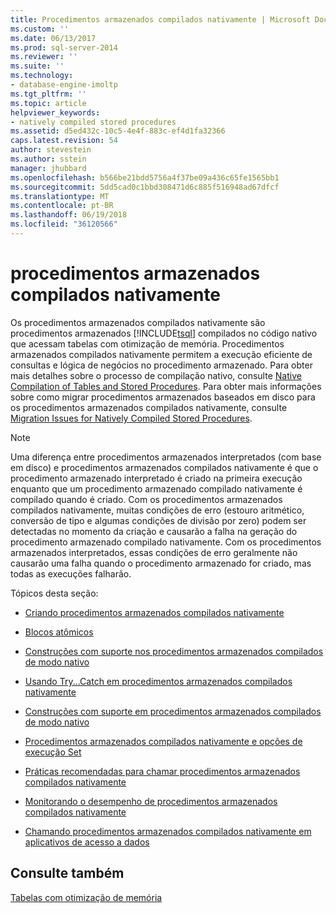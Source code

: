 ```yaml
---
title: Procedimentos armazenados compilados nativamente | Microsoft Docs
ms.custom: ''
ms.date: 06/13/2017
ms.prod: sql-server-2014
ms.reviewer: ''
ms.suite: ''
ms.technology:
- database-engine-imoltp
ms.tgt_pltfrm: ''
ms.topic: article
helpviewer_keywords:
- natively compiled stored procedures
ms.assetid: d5ed432c-10c5-4e4f-883c-ef4d1fa32366
caps.latest.revision: 54
author: stevestein
ms.author: sstein
manager: jhubbard
ms.openlocfilehash: b566be21bdd5756a4f37be09a436c65fe1565bb1
ms.sourcegitcommit: 5dd5cad0c1bbd308471d6c885f516948ad67dfcf
ms.translationtype: MT
ms.contentlocale: pt-BR
ms.lasthandoff: 06/19/2018
ms.locfileid: "36120566"
---
```

# <a name="natively-compiled-stored-procedures"></a>procedimentos armazenados compilados nativamente
  Os procedimentos armazenados compilados nativamente são procedimentos armazenados [!INCLUDE[tsql](../../includes/tsql-md.md)] compilados no código nativo que acessam tabelas com otimização de memória. Procedimentos armazenados compilados nativamente permitem a execução eficiente de consultas e lógica de negócios no procedimento armazenado. Para obter mais detalhes sobre o processo de compilação nativo, consulte [Native Compilation of Tables and Stored Procedures](native-compilation-of-tables-and-stored-procedures.md). Para obter mais informações sobre como migrar procedimentos armazenados baseados em disco para os procedimentos armazenados compilados nativamente, consulte [Migration Issues for Natively Compiled Stored Procedures](migration-issues-for-natively-compiled-stored-procedures.md).  
  
> [!NOTE]  
>  Uma diferença entre procedimentos armazenados interpretados (com base em disco) e procedimentos armazenados compilados nativamente é que o procedimento armazenado interpretado é criado na primeira execução enquanto que um procedimento armazenado compilado nativamente é compilado quando é criado. Com os procedimentos armazenados compilados nativamente, muitas condições de erro (estouro aritmético, conversão de tipo e algumas condições de divisão por zero) podem ser detectadas no momento da criação e causarão a falha na geração do procedimento armazenado compilado nativamente. Com os procedimentos armazenados interpretados, essas condições de erro geralmente não causarão uma falha quando o procedimento armazenado for criado, mas todas as execuções falharão.  
  
 Tópicos desta seção:  
  
-   [Criando procedimentos armazenados compilados nativamente](creating-natively-compiled-stored-procedures.md)  
  
-   [Blocos atômicos](atomic-blocks-in-native-procedures.md)  
  
-   [Construções com suporte nos procedimentos armazenados compilados de modo nativo](supported-features-for-natively-compiled-t-sql-modules.md)  
  
-   [Usando Try...Catch em procedimentos armazenados compilados nativamente](../../database-engine/using-try-catch-in-natively-compiled-stored-procedures.md)  
  
-   [Construções com suporte em procedimentos armazenados compilados de modo nativo](supported-ddl-for-natively-compiled-t-sql-modules.md)  
  
-   [Procedimentos armazenados compilados nativamente e opções de execução Set](natively-compiled-stored-procedures-and-execution-set-options.md)  
  
-   [Práticas recomendadas para chamar procedimentos armazenados compilados nativamente](best-practices-for-calling-natively-compiled-stored-procedures.md)  
  
-   [Monitorando o desempenho de procedimentos armazenados compilados nativamente](monitoring-performance-of-natively-compiled-stored-procedures.md)  
  
-   [Chamando procedimentos armazenados compilados nativamente em aplicativos de acesso a dados](calling-natively-compiled-stored-procedures-from-data-access-applications.md)  
  
## <a name="see-also"></a>Consulte também  
 [Tabelas com otimização de memória](memory-optimized-tables.md)  
  
  